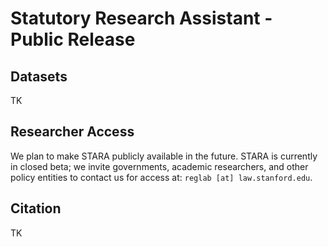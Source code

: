 # Statutory Research Assistant - Public Release

## Datasets

TK

## Researcher Access

We plan to make STARA publicly available in the future. STARA is currently in closed beta; we invite governments, academic researchers, and other policy entities to contact us for access at:
`reglab [at] law.stanford.edu`.

## Citation

TK
